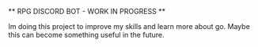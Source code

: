 ** RPG DISCORD BOT - WORK IN PROGRESS **

Im doing this project to improve my skills and learn more about go.
Maybe this can become something useful in the future.